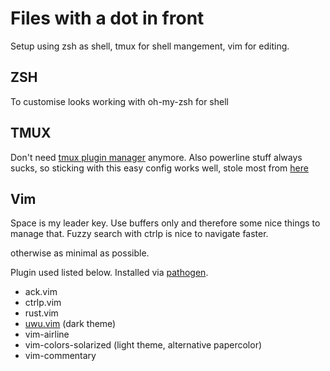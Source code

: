# Files with a dot in front

Setup using zsh as shell, tmux for shell mangement, vim for editing.

## ZSH
To customise looks working with oh-my-zsh for shell

## TMUX
Don't need [tmux plugin manager](https://github.com/tmux-plugins/tpm) anymore.
Also powerline stuff always sucks, so sticking with this easy config works well, stole most from [here](https://github.com/zaiste/tmuxified)


## Vim

Space is my leader key.
Use buffers only and therefore some nice things to manage that.
Fuzzy search with ctrlp is nice to navigate faster.

otherwise as minimal as possible.

Plugin used listed below. Installed via [pathogen](https://github.com/tpope/vim-pathogen).

- ack.vim
- ctrlp.vim
- rust.vim
- [uwu.vim](https://github.com/Mangeshrex/uwu.vim) (dark theme)
- vim-airline
- vim-colors-solarized (light theme, alternative papercolor)
- vim-commentary

